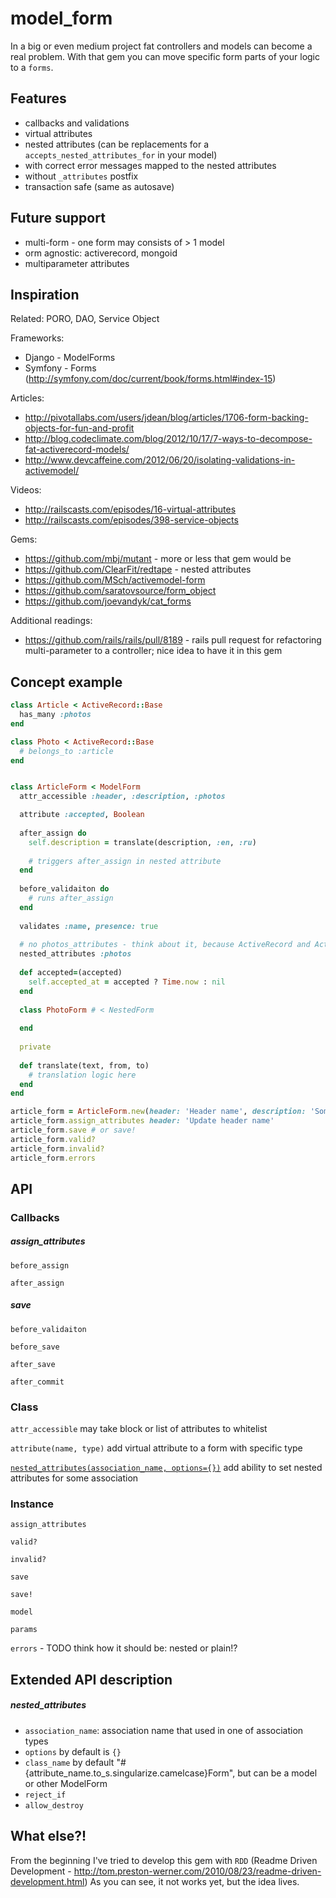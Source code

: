 # model_form

In a big or even medium project fat controllers and models can become a real problem.
With that gem you can move specific form parts of your logic to a `forms`.


## Features

* callbacks and validations
* virtual attributes
* nested attributes (can be replacements for a `accepts_nested_attributes_for` in your model)
 * with correct error messages mapped to the nested attributes
 * without `_attributes` postfix
* transaction safe (same as autosave)

## Future support

* multi-form - one form may consists of > 1 model
* orm agnostic: activerecord, mongoid
* multiparameter attributes

## Inspiration

Related: PORO, DAO, Service Object

Frameworks:

* Django - ModelForms
* Symfony - Forms (http://symfony.com/doc/current/book/forms.html#index-15)

Articles:

* http://pivotallabs.com/users/jdean/blog/articles/1706-form-backing-objects-for-fun-and-profit
* http://blog.codeclimate.com/blog/2012/10/17/7-ways-to-decompose-fat-activerecord-models/
* http://www.devcaffeine.com/2012/06/20/isolating-validations-in-activemodel/

Videos:

* http://railscasts.com/episodes/16-virtual-attributes
* http://railscasts.com/episodes/398-service-objects

Gems:

* https://github.com/mbj/mutant - more or less that gem would be
* https://github.com/ClearFit/redtape - nested attributes
* https://github.com/MSch/activemodel-form
* https://github.com/saratovsource/form_object
* https://github.com/joevandyk/cat_forms

Additional readings:

* https://github.com/rails/rails/pull/8189 - rails pull request for refactoring multi-parameter to a controller; nice idea to have it in this gem

## Concept example
    
```ruby
class Article < ActiveRecord::Base
  has_many :photos
end

class Photo < ActiveRecord::Base
  # belongs_to :article
end


class ArticleForm < ModelForm
  attr_accessible :header, :description, :photos

  attribute :accepted, Boolean
  
  after_assign do
    self.description = translate(description, :en, :ru)
    
    # triggers after_assign in nested attribute
  end
  
  before_validaiton do
    # runs after_assign
  end
  
  validates :name, presence: true
  
  # no photos_attributes - think about it, because ActiveRecord and ActionPack have some references on _attributes
  nested_attributes :photos
  
  def accepted=(accepted)
    self.accepted_at = accepted ? Time.now : nil
  end
  
  class PhotoForm # < NestedForm
    
  end
  
  private
  
  def translate(text, from, to)
    # translation logic here
  end
end

article_form = ArticleForm.new(header: 'Header name', description: 'Some description here', photos: [{id: 1, name: 'some name'}, {name: 'new'}])
article_form.assign_attributes header: 'Update header name'
article_form.save # or save!
article_form.valid?
article_form.invalid?
article_form.errors
```

## API

### Callbacks

##### assign_attributes

`before_assign`

`after_assign`

##### save

`before_validaiton`

`before_save`

`after_save`

`after_commit`

### Class

`attr_accessible` may take block or list of attributes to whitelist

`attribute(name, type)` add virtual attribute to a form with specific type

[`nested_attributes(association_name, options={})`](#nested_attributes) add ability to set nested attributes for some association

### Instance

`assign_attributes`

`valid?`

`invalid?`

`save`

`save!`

`model`

`params`

`errors` - TODO think how it should be: nested or plain!?

## Extended API description

##### nested_attributes

* `association_name`: association name that used in one of association types
* `options` by default is `{}`
 * `class_name` by default "#{attribute_name.to_s.singularize.camelcase}Form", but can be a model or other ModelForm
 * `reject_if`
 * `allow_destroy`

## What else?!

From the beginning I've tried to develop this gem with `RDD` (Readme Driven Development - http://tom.preston-werner.com/2010/08/23/readme-driven-development.html)
As you can see, it not works yet, but the idea lives.
